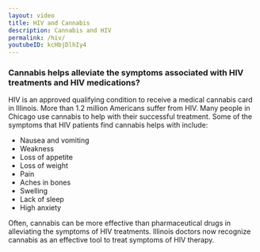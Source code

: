 ```yaml
---
layout: video
title: HIV and Cannabis
description: Cannabis and HIV
permalink: /hiv/
youtubeID: kcHbjDlhIy4
---
```


### Cannabis helps alleviate the symptoms associated with HIV treatments and HIV medications?

HIV is an approved qualifying condition to receive a medical cannabis card in Illinois. More than 1.2 million Americans suffer from HIV.  Many people in Chicago use cannabis to help with their successful treatment. Some of the symptoms that HIV patients find cannabis helps with include:

* Nausea and vomiting
* Weakness
* Loss of appetite
* Loss of weight
* Pain
* Aches in bones
* Swelling
* Lack of sleep
* High anxiety

Often, cannabis can be more effective than pharmaceutical drugs in alleviating the symptoms of HIV treatments. Illinois doctors now recognize cannabis as an effective tool to treat symptoms of HIV therapy.
